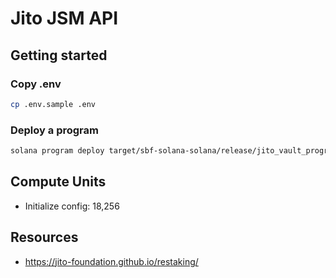 # Jito JSM API

## Getting started

### Copy .env

```bash
cp .env.sample .env
```

### Deploy a program

```bash
solana program deploy target/sbf-solana-solana/release/jito_vault_program.so --program-id ~/.config/solana/vault.json
```

## Compute Units
- Initialize config: 18,256

## Resources
- https://jito-foundation.github.io/restaking/
